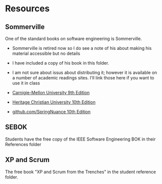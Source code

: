 # Resources

## Sommerville

One of the standard books on software engineering is Sommerville. 
- Sommerville is retired now so I do see a note of his about making his material accessible but no details
- I have included a copy of his book in this folder.
- I am not sure about issus about distributing it; however it is available on a number of academic readings sites. I'll link those here if you want to use it in class

- [Carnigie-Mellon University 9th Edition](https://web2.qatar.cmu.edu/cs/17313/Software-Engineering-9th-Edition-by-Ian-Sommerville.pdf)
- [Heritage Christian University 10th Edition](https://ebook.app.hcu.edu.gh/wp-content/uploads/2024/10/Ian-Sommerville-Software-Engineering-10-2016-Pearson-Higher-Education-libgen.li_.pdf)
- [github.com/SpringNuance 10th Edition](https://github.com/SpringNuance/Software-Engineering/blob/main/Sommerville%20-Software-Engineering%20-10th%20edition.pdf)

## SEBOK

Students have the free copy of the IEEE Software Engineering BOK in their References folder

## XP and Scrum

The free book "XP and Scrum from the Trenches" in the student reference folder.